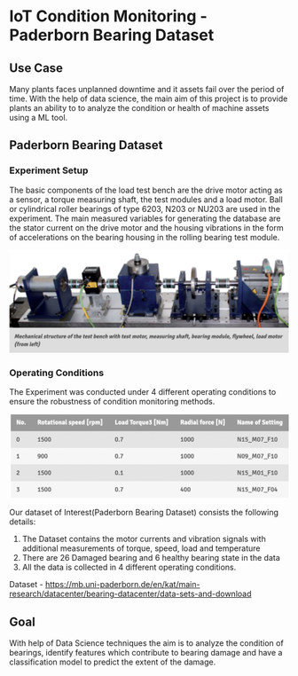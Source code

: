 # IoT Condition Monitoring - Paderborn Bearing Dataset 

## Use Case

Many plants faces unplanned downtime and it assets fail over the period of time. With the help of data science, the main aim of this project is to provide plants an ability to to analyze the condition or health of machine assets using a ML tool. 

## Paderborn Bearing Dataset

### Experiment Setup

The basic components of the load test bench are the drive motor acting as a sensor, a torque measuring shaft, the test modules and a load motor. Ball or cylindrical roller bearings of type 6203, N203 or NU203 are used in the experiment. The main measured variables for generating the database are the stator current on the drive motor and the housing vibrations in the form of accelerations on the bearing housing in the rolling bearing test module.

![alt text](https://github.com/arivperumal19/awesome-data-science-models/blob/condition-monitoring/iot-condition-monitoring/images/experiment_setup.png)

### Operating Conditions

The Experiment was conducted under 4 different operating conditions to ensure the robustness of condition monitoring methods.

![alt text](https://github.com/arivperumal19/awesome-data-science-models/blob/condition-monitoring/iot-condition-monitoring/images/operating_conditions.png)


Our dataset of Interest(Paderborn Bearing Dataset) consists the following details:

1. The Dataset contains the motor currents and vibration signals with additional measurements of torque, speed, load and temperature
2. There are 26 Damaged bearing and 6 healthy bearing state in the data
3. All the data is collected in 4 different operating conditions.

Dataset - https://mb.uni-paderborn.de/en/kat/main-research/datacenter/bearing-datacenter/data-sets-and-download

## Goal

With help of Data Science techniques the aim is to analyze the condition of bearings, identify features which contribute to bearing damage and have a  classification model to predict the extent of the damage.
